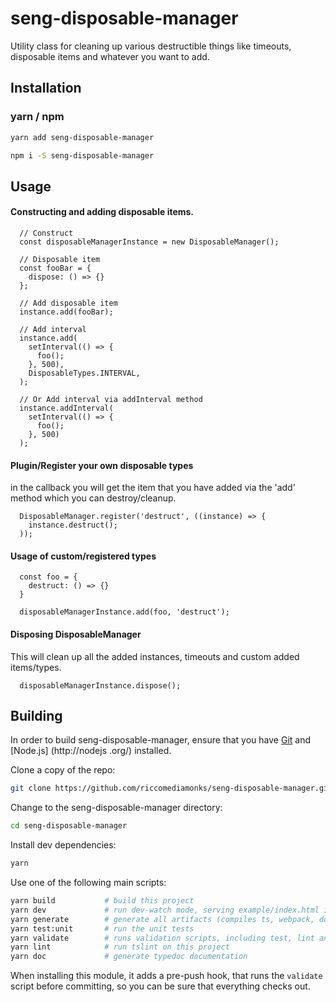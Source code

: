 # seng-disposable-manager
Utility class for cleaning up various destructible things like timeouts, disposable items and whatever you want to 
add.

## Installation
### yarn / npm

```sh
yarn add seng-disposable-manager
```

```sh
npm i -S seng-disposable-manager
```

## Usage
 
#### Constructing and adding disposable items.
```
  // Construct
  const disposableManagerInstance = new DisposableManager();
  
  // Disposable item
  const fooBar = {
    dispose: () => {}
  };
  
  // Add disposable item
  instance.add(fooBar);
  
  // Add interval
  instance.add(
    setInterval(() => {
      foo();
    }, 500),
    DisposableTypes.INTERVAL,
  );
  
  // Or Add interval via addInterval method
  instance.addInterval(
    setInterval(() => {
      foo();
    }, 500)
  );
``` 
 
#### Plugin/Register your own disposable types 
in the callback you will get the item that you have added via the 'add' method which you can destroy/cleanup.

```
  DisposableManager.register('destruct', ((instance) => {
    instance.destruct();
  ));
``` 

#### Usage of custom/registered types
```
  const foo = {
    destruct: () => {}
  }
  
  disposableManagerInstance.add(foo, 'destruct');
```

#### Disposing DisposableManager
This will clean up all the added instances, timeouts and custom added items/types.
```
  disposableManagerInstance.dispose();
``` 


## Building

In order to build seng-disposable-manager, ensure that you have [Git](http://git-scm.com/downloads) and [Node.js]
(http://nodejs
.org/) installed.

Clone a copy of the repo:
```sh
git clone https://github.com/riccomediamonks/seng-disposable-manager.git
```

Change to the seng-disposable-manager directory:
```sh
cd seng-disposable-manager
```

Install dev dependencies:
```sh
yarn
```

Use one of the following main scripts:
```sh
yarn build           # build this project
yarn dev             # run dev-watch mode, serving example/index.html in the browser
yarn generate        # generate all artifacts (compiles ts, webpack, docs and coverage)
yarn test:unit       # run the unit tests
yarn validate        # runs validation scripts, including test, lint and coverage check
yarn lint            # run tslint on this project
yarn doc             # generate typedoc documentation
```

When installing this module, it adds a pre-push hook, that runs the `validate`
script before committing, so you can be sure that everything checks out.
